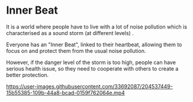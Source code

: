 # Inner Beat

It is a world where people have to live with a lot of noise pollution which is characterised as a sound storm (at different levels) . 

Everyone has an "Inner Beat", linked to their heartbeat, allowing them to focus on and protect them from the usual noise pollution.

However, if the danger level of the storm is too high, people can have serious health issue, so they need to cooperate with others to create a better protection. 



https://user-images.githubusercontent.com/33692087/204537449-15b55385-109b-44a8-bcad-0159f762064e.mp4







